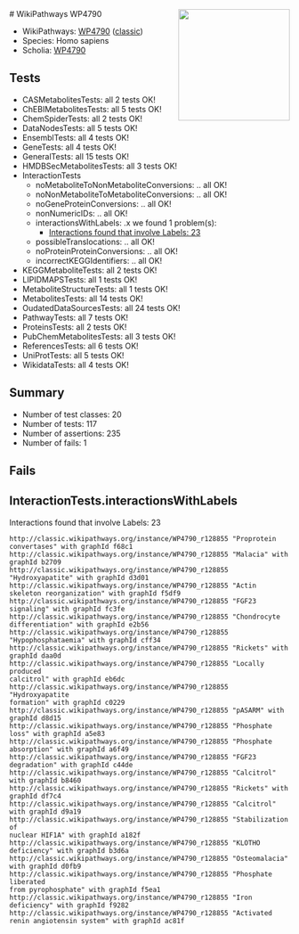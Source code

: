 <img style="float: right; width: 200px" src="https://upload.wikimedia.org/wikipedia/commons/thumb/8/83/Wplogo_with_text_500.png/640px-Wplogo_with_text_500.png" />
# WikiPathways WP4790

* WikiPathways: [WP4790](https://wikipathways.org/pathways/WP4790) ([classic](https://classic.wikipathways.org/instance/WP4790))
* Species: Homo sapiens
* Scholia: [WP4790](https://scholia.toolforge.org/wikipathways/WP4790)
## Tests
* CASMetabolitesTests: all 2 tests OK!
* ChEBIMetabolitesTests: all 5 tests OK!
* ChemSpiderTests: all 2 tests OK!
* DataNodesTests: all 5 tests OK!
* EnsemblTests: all 4 tests OK!
* GeneTests: all 4 tests OK!
* GeneralTests: all 15 tests OK!
* HMDBSecMetabolitesTests: all 3 tests OK!
* InteractionTests
    * noMetaboliteToNonMetaboliteConversions: .. all OK!
    * noNonMetaboliteToMetaboliteConversions: .. all OK!
    * noGeneProteinConversions: .. all OK!
    * nonNumericIDs: .. all OK!
    * interactionsWithLabels: .x we found 1 problem(s):
        * [Interactions found that involve Labels: 23](#fe97a8da)
    * possibleTranslocations: .. all OK!
    * noProteinProteinConversions: .. all OK!
    * incorrectKEGGIdentifiers: .. all OK!
* KEGGMetaboliteTests: all 2 tests OK!
* LIPIDMAPSTests: all 1 tests OK!
* MetaboliteStructureTests: all 1 tests OK!
* MetabolitesTests: all 14 tests OK!
* OudatedDataSourcesTests: all 24 tests OK!
* PathwayTests: all 7 tests OK!
* ProteinsTests: all 2 tests OK!
* PubChemMetabolitesTests: all 3 tests OK!
* ReferencesTests: all 6 tests OK!
* UniProtTests: all 5 tests OK!
* WikidataTests: all 4 tests OK!


## Summary

* Number of test classes: 20
* Number of tests: 117
* Number of assertions: 235
* Number of fails: 1

## Fails

<a name="fe97a8da" />

## InteractionTests.interactionsWithLabels

Interactions found that involve Labels: 23
```
http://classic.wikipathways.org/instance/WP4790_r128855 "Proprotein convertases" with graphId f68c1
http://classic.wikipathways.org/instance/WP4790_r128855 "Malacia" with graphId b2709
http://classic.wikipathways.org/instance/WP4790_r128855 "Hydroxyapatite" with graphId d3d01
http://classic.wikipathways.org/instance/WP4790_r128855 "Actin skeleton reorganization" with graphId f5df9
http://classic.wikipathways.org/instance/WP4790_r128855 "FGF23 signaling" with graphId fc3fe
http://classic.wikipathways.org/instance/WP4790_r128855 "Chondrocyte differentiation" with graphId e2b56
http://classic.wikipathways.org/instance/WP4790_r128855 "Hypophosphataemia" with graphId cff34
http://classic.wikipathways.org/instance/WP4790_r128855 "Rickets" with graphId daa0d
http://classic.wikipathways.org/instance/WP4790_r128855 "Locally produced
calcitrol" with graphId eb6dc
http://classic.wikipathways.org/instance/WP4790_r128855 "Hydroxyapatite
formation" with graphId c0229
http://classic.wikipathways.org/instance/WP4790_r128855 "pASARM" with graphId d8d15
http://classic.wikipathways.org/instance/WP4790_r128855 "Phosphate loss" with graphId a5e83
http://classic.wikipathways.org/instance/WP4790_r128855 "Phosphate
absorption" with graphId a6f49
http://classic.wikipathways.org/instance/WP4790_r128855 "FGF23 degradation" with graphId c44de
http://classic.wikipathways.org/instance/WP4790_r128855 "Calcitrol" with graphId b8460
http://classic.wikipathways.org/instance/WP4790_r128855 "Rickets" with graphId df7c4
http://classic.wikipathways.org/instance/WP4790_r128855 "Calcitrol" with graphId d9a19
http://classic.wikipathways.org/instance/WP4790_r128855 "Stabilization of
nuclear HIF1A" with graphId a182f
http://classic.wikipathways.org/instance/WP4790_r128855 "KLOTHO deficiency" with graphId b3d6a
http://classic.wikipathways.org/instance/WP4790_r128855 "Osteomalacia" with graphId d0fb9
http://classic.wikipathways.org/instance/WP4790_r128855 "Phosphate liberated
from pyrophosphate" with graphId f5ea1
http://classic.wikipathways.org/instance/WP4790_r128855 "Iron deficiency" with graphId f9282
http://classic.wikipathways.org/instance/WP4790_r128855 "Activated renin angiotensin system" with graphId ac81f
```

